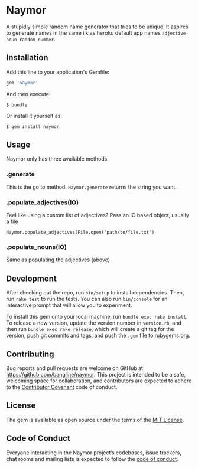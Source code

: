 # Naymor

A stupidly simple random name generator that tries to be unique. It aspires to generate names in the same ilk as heroku default app names `adjective-noun-random_number`.

## Installation

Add this line to your application's Gemfile:

```ruby
gem 'naymor'
```

And then execute:

    $ bundle

Or install it yourself as:

    $ gem install naymor

## Usage

Naymor only has three available methods.

### .generate

This is the go to method. `Naymor.generate` returns the string you want.

### .populate_adjectives(IO)

Feel like using a custom list of adjectives? Pass an IO based object, usually a file

```
Naymor.populate_adjectives(File.open('path/to/file.txt')
```

### .populate_nouns(IO)

Same as populating the adjectives (above)

## Development

After checking out the repo, run `bin/setup` to install dependencies. Then, run `rake test` to run the tests. You can also run `bin/console` for an interactive prompt that will allow you to experiment.

To install this gem onto your local machine, run `bundle exec rake install`. To release a new version, update the version number in `version.rb`, and then run `bundle exec rake release`, which will create a git tag for the version, push git commits and tags, and push the `.gem` file to [rubygems.org](https://rubygems.org).

## Contributing

Bug reports and pull requests are welcome on GitHub at https://github.com/bangline/naymor. This project is intended to be a safe, welcoming space for collaboration, and contributors are expected to adhere to the [Contributor Covenant](http://contributor-covenant.org) code of conduct.

## License

The gem is available as open source under the terms of the [MIT License](https://opensource.org/licenses/MIT).

## Code of Conduct

Everyone interacting in the Naymor project’s codebases, issue trackers, chat rooms and mailing lists is expected to follow the [code of conduct](https://github.com/bangline/naymor/blob/master/CODE_OF_CONDUCT.md).
